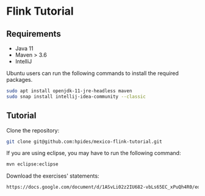 # Flink Tutorial


## Requirements

- Java 11
- Maven > 3.6
- IntelliJ

Ubuntu users can run the following commands to install the required packages.
```bash
sudo apt install openjdk-11-jre-headless maven
sudo snap install intellij-idea-community --classic
```

## Tutorial

Clone the repository:
```bash
git clone git@github.com:hpides/mexico-flink-tutorial.git
```

If you are using eclipse, you may have to run the following command:
```bash
mvn eclipse:eclipse
```

Download the exercises' statements:
```bash
https://docs.google.com/document/d/1ASvLi02z2IU682-vbLs65EC_xPuQh4R0/edit?usp=sharing&ouid=116798794502395254892&rtpof=true&sd=true
```


